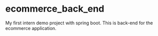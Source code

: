 ﻿# ecommerce_back_end
My first intern demo project with spring boot.
This is back-end for the ecommerce application.

